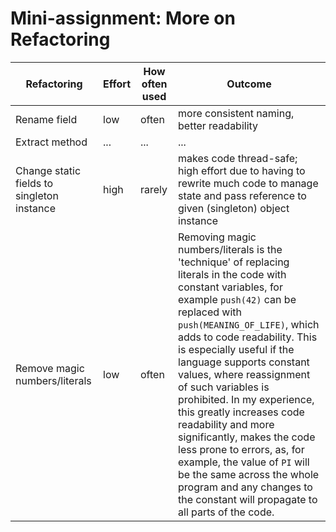 # Mini-assignment: More on Refactoring

| Refactoring                                | Effort | How often used | Outcome                                                                |
|--------------------------------------------|--------|----------------|------------------------------------------------------------------------|
| Rename field                               | low    | often          | more consistent naming, better readability                             |
| Extract method                             | ...    | ...            | ...                                                                    |
| Change static fields to singleton instance | high   | rarely         | makes code thread-safe; high effort due to having to rewrite much code to manage state and pass reference to given (singleton) object instance |
| Remove magic numbers/literals | low | often | Removing magic numbers/literals is the 'technique' of replacing literals in the code with constant variables, for example ``` push(42) ``` can be replaced with ``` push(MEANING_OF_LIFE)```, which adds to code readability. This is especially useful if the language supports constant values, where reassignment of such variables is prohibited. In my experience, this greatly increases code readability and more significantly, makes the code less prone to errors, as, for example, the value of `PI` will be the same across the whole program and any changes to the constant will propagate to all parts of the code.  |
